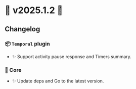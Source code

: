 # 🚀 v2025.1.2 🚀

## Changelog

### 📦 `Temporal` plugin

- ✨ Support activity pause response and Timers summary.

### 🎯 Core

- ✨ Update deps and Go to the latest version.
